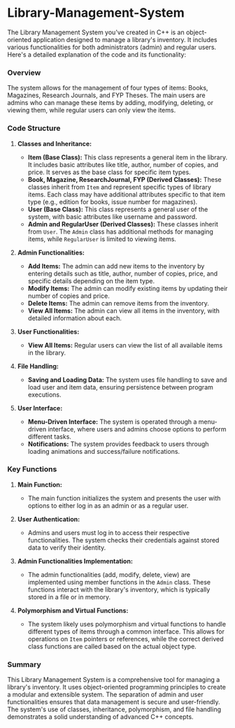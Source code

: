 # Library-Management-System
The Library Management System you've created in C++ is an object-oriented application designed to manage a library's inventory. It includes various functionalities for both administrators (admin) and regular users. Here's a detailed explanation of the code and its functionality:

### Overview

The system allows for the management of four types of items: Books, Magazines, Research Journals, and FYP Theses. The main users are admins who can manage these items by adding, modifying, deleting, or viewing them, while regular users can only view the items.

### Code Structure

1. **Classes and Inheritance:**
   - **Item (Base Class):** This class represents a general item in the library. It includes basic attributes like title, author, number of copies, and price. It serves as the base class for specific item types.
   - **Book, Magazine, ResearchJournal, FYP (Derived Classes):** These classes inherit from `Item` and represent specific types of library items. Each class may have additional attributes specific to that item type (e.g., edition for books, issue number for magazines).
   - **User (Base Class):** This class represents a general user of the system, with basic attributes like username and password.
   - **Admin and RegularUser (Derived Classes):** These classes inherit from `User`. The `Admin` class has additional methods for managing items, while `RegularUser` is limited to viewing items.

2. **Admin Functionalities:**
   - **Add Items:** The admin can add new items to the inventory by entering details such as title, author, number of copies, price, and specific details depending on the item type.
   - **Modify Items:** The admin can modify existing items by updating their number of copies and price.
   - **Delete Items:** The admin can remove items from the inventory.
   - **View All Items:** The admin can view all items in the inventory, with detailed information about each.

3. **User Functionalities:**
   - **View All Items:** Regular users can view the list of all available items in the library.

4. **File Handling:**
   - **Saving and Loading Data:** The system uses file handling to save and load user and item data, ensuring persistence between program executions.

5. **User Interface:**
   - **Menu-Driven Interface:** The system is operated through a menu-driven interface, where users and admins choose options to perform different tasks.
   - **Notifications:** The system provides feedback to users through loading animations and success/failure notifications.

### Key Functions

1. **Main Function:**
   - The main function initializes the system and presents the user with options to either log in as an admin or as a regular user.

2. **User Authentication:**
   - Admins and users must log in to access their respective functionalities. The system checks their credentials against stored data to verify their identity.

3. **Admin Functionalities Implementation:**
   - The admin functionalities (add, modify, delete, view) are implemented using member functions in the `Admin` class. These functions interact with the library's inventory, which is typically stored in a file or in memory.

4. **Polymorphism and Virtual Functions:**
   - The system likely uses polymorphism and virtual functions to handle different types of items through a common interface. This allows for operations on `Item` pointers or references, while the correct derived class functions are called based on the actual object type.


### Summary

This Library Management System is a comprehensive tool for managing a library's inventory. It uses object-oriented programming principles to create a modular and extensible system. The separation of admin and user functionalities ensures that data management is secure and user-friendly. The system's use of classes, inheritance, polymorphism, and file handling demonstrates a solid understanding of advanced C++ concepts.
